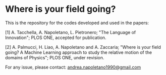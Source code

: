 # Where is your field going?
This is the repository for the codes developed and used in the papers:

[1] A. Tacchella, A. Napoletano, L. Pietronero; "The Language of Innovation"; PLOS
ONE, accepted for publication.

[2] A. Palmucci, H. Liao, A. Napoletano and A. Zaccaria; "Where is your field going? A Machine Learning approach to study the relative motion of the domains of Physics"; PLOS ONE, under revision.

For any issue, please contact: andrea.napoletano1990@gmail.com

